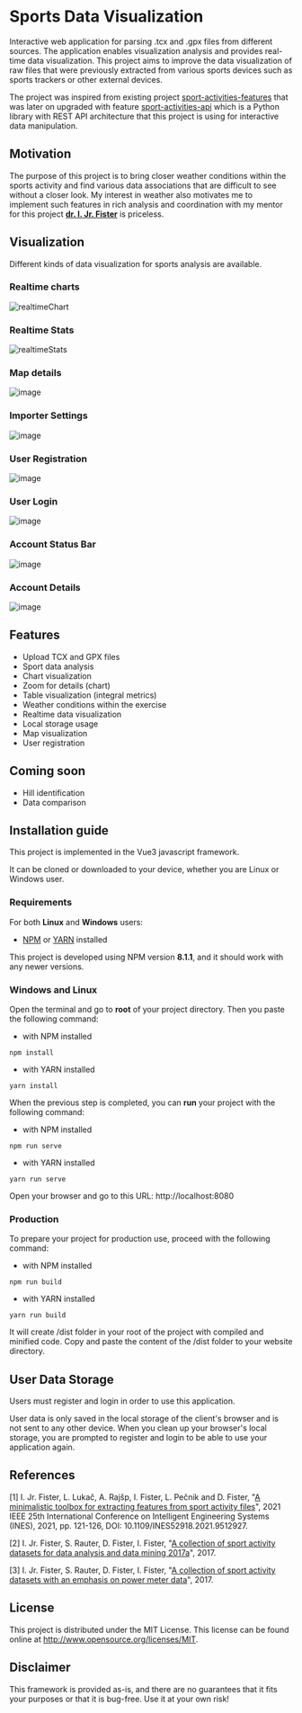 # Sports Data Visualization

Interactive web application for parsing .tcx and .gpx files from different sources. The application enables visualization analysis and provides real-time data visualization. This project aims to improve the data visualization of raw files that were previously extracted from various sports devices such as sports trackers or other external devices. 

The project was inspired from existing project <a href="https://github.com/firefly-cpp/sport-activities-features">sport-activities-features</a> that was later on upgraded with feature <a href="https://github.com/alenrajsp/sport-activities-features-api">sport-activities-api</a> which is a Python library with REST API architecture that this project is using for interactive data manipulation.

## Motivation

The purpose of this project is to bring closer weather conditions within the sports activity and find various data associations that are difficult to see without a closer look. My interest in weather also motivates me to implement such features in rich analysis and coordination with my mentor for this project <b>[dr. I. Jr. Fister](http://www.iztok-jr-fister.eu/)</b> is priceless.
## Visualization

Different kinds of data visualization for sports analysis are available.

### Realtime charts

![realtimeChart](https://user-images.githubusercontent.com/59646470/157679524-369ef174-0d1a-4308-adea-fbe123484887.gif)

### Realtime Stats

![realtimeStats](https://user-images.githubusercontent.com/59646470/157680109-74bc3fba-3294-44ac-9174-2180a567c33d.gif)

### Map details

![image](https://user-images.githubusercontent.com/59646470/157743120-b19e256b-31cb-4bb8-8eec-bef9d1b90a09.png)

### Importer Settings

![image](https://user-images.githubusercontent.com/59646470/156993617-6f4ebe5a-d1e1-4022-a104-bd068239d275.png)

### User Registration

![image](https://user-images.githubusercontent.com/59646470/157900695-3132140e-089c-4959-8059-0b0b7396d994.png)

### User Login

![image](https://user-images.githubusercontent.com/59646470/157900521-572e7576-53a9-4563-b96e-4ad4d501ee8f.png)

### Account Status Bar

![image](https://user-images.githubusercontent.com/59646470/157900796-30290d0b-0fa0-4286-9fed-e5070f60b17e.png)

### Account Details

![image](https://user-images.githubusercontent.com/59646470/157900869-ba368f5c-c8c9-41ca-bfa8-bcc7aed80fa2.png)

## Features

- Upload TCX and GPX files
- Sport data analysis
- Chart visualization
- Zoom for details (chart)
- Table visualization (integral metrics)
- Weather conditions within the exercise
- Realtime data visualization
- Local storage usage
- Map visualization
- User registration

## Coming soon

- Hill identification
- Data comparison

## Installation guide

This project is implemented in the Vue3 javascript framework. 

It can be cloned or downloaded to your device, whether you are Linux or Windows user.

### Requirements

For both <b>Linux</b> and <b>Windows</b> users:

- <a href="https://www.npmjs.com/">NPM</a> or <a href="https://yarnpkg.com/">YARN</a> installed

This project is developed using NPM version <b>8.1.1</b>, and it should work with any newer versions.

### Windows and Linux

Open the terminal and go to <b>root</b> of your project directory. Then you paste the following command:

- with NPM installed

```
npm install
```

- with YARN installed

```
yarn install
```

When the previous step is completed, you can <b>run</b> your project with the following command:

- with NPM installed

```
npm run serve
```

- with YARN installed

```
yarn run serve
```

Open your browser and go to this URL: http://localhost:8080

### Production

To prepare your project for production use, proceed with the following command:

- with NPM installed

```
npm run build
```

- with YARN installed

```
yarn run build
```

It will create /dist folder in your root of the project with compiled and minified code. Copy and paste the content of the /dist folder to your website directory.

## User Data Storage

Users must register and login in order to use this application.

User data is only saved in the local storage of the client's browser and is not sent to any other device. When you clean up your browser's local storage, you are prompted to register and login to be able to use your application again.

## References

[1] I. Jr. Fister, L. Lukač, A. Rajšp, I. Fister, L. Pečnik and D. Fister, "[A minimalistic toolbox for extracting features from sport activity files](http://iztok-jr-fister.eu/static/publications/294.pdf)", 2021 IEEE 25th International Conference on Intelligent Engineering Systems (INES), 2021, pp. 121-126, DOI: 10.1109/INES52918.2021.9512927.

[2] I. Jr. Fister, S. Rauter, D. Fister, I. Fister, "[A collection of sport activity datasets for data analysis and data mining 2017a](https://academictorrents.com/details/f2221a292540ff3e6c85025754f775361c7cd886)", 2017.

[3] I. Jr. Fister, S. Rauter, D. Fister, I. Fister, "[A collection of sport activity datasets with an emphasis on power meter data](https://academictorrents.com/details/bf76b193960a96a683f9c2afde70acab9d3d757d)", 2017.

## License

This project is distributed under the MIT License. This license can be found online at <http://www.opensource.org/licenses/MIT>.

## Disclaimer

This framework is provided as-is, and there are no guarantees that it fits your purposes or that it is bug-free. Use it at your own risk!
